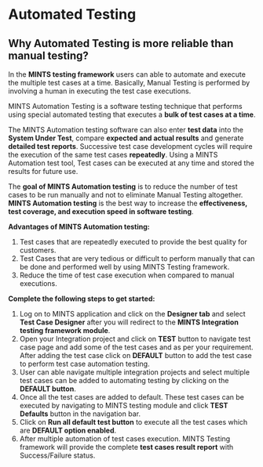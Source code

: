 # Automated Testing

## Why Automated Testing is more reliable than manual testing?

In the **MINTS testing framework** users can able to automate and execute the multiple test cases at a time.
Basically, Manual Testing is performed by involving a human in executing the test case executions.

MINTS Automation Testing is a software testing technique that performs using special automated testing that executes a **bulk of test cases at a time**.

The MINTS Automation testing software can also enter **test data** into the **System Under Test**, compare **expected and actual results** and generate **detailed test reports**. Successive test case development cycles will require the execution of the same test cases **repeatedly**. Using a MINTS Automation test tool, Test cases can be executed at any time and stored the results for future use. 

The **goal of MINTS Automation testing** is to reduce the number of test cases to be run manually and not to eliminate Manual Testing altogether.
**MINTS Automation testing** is the best way to increase the **effectiveness, test coverage, and execution speed in software testing**.

**Advantages of MINTS Automation testing:**
1.	Test cases that are repeatedly executed to provide the best quality for customers.
2.	Test Cases that are very tedious or difficult to perform manually that can be done and performed well by using MINTS Testing framework.
3.	Reduce the time of test case execution when compared to manual executions.


**Complete the following steps to get started:**
1.	Log on to MINTS application and click on the **Designer tab** and select **Test Case Designer** after you will redirect to the **MINTS Integration testing framework module**.
2.	Open your Integration project and click on **TEST** button to navigate test case page and add some of the test cases and as per your requirement. After adding the test case click on **DEFAULT** button to add the test case to perform test case automation testing.
3.	User can able navigate multiple integration projects and select multiple test cases can be added to automating testing by clicking on the **DEFAULT button**.
4.	Once all the test cases are added to default. These test cases can be executed by navigating to MINTS testing module and click **TEST Defaults** button in the navigation bar.
5.	Click on **Run all default test button** to execute all the test cases which are **DEFAULT option enabled**.
6.	After multiple automation of test cases execution. MINTS Testing framework will provide the complete **test cases result report** with Success/Failure status.  
